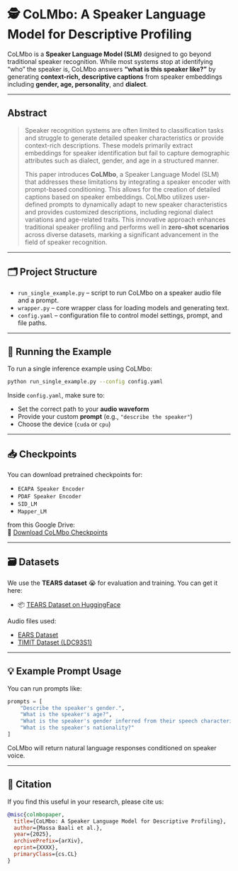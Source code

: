 
# 🕵 CoLMbo: A Speaker Language Model for Descriptive Profiling

CoLMbo is a **Speaker Language Model (SLM)** designed to go beyond traditional speaker recognition. While most systems stop at identifying “who” the speaker is, CoLMbo answers **“what is this speaker like?”** by generating **context-rich, descriptive captions** from speaker embeddings including **gender, age, personality**, and **dialect**.

---

## Abstract

> Speaker recognition systems are often limited to classification tasks and struggle to generate detailed speaker characteristics or provide context-rich descriptions. These models primarily extract embeddings for speaker identification but fail to capture demographic attributes such as dialect, gender, and age in a structured manner.
>
> This paper introduces **CoLMbo**, a Speaker Language Model (SLM) that addresses these limitations by integrating a speaker encoder with prompt-based conditioning. This allows for the creation of detailed captions based on speaker embeddings. CoLMbo utilizes user-defined prompts to dynamically adapt to new speaker characteristics and provides customized descriptions, including regional dialect variations and age-related traits. This innovative approach enhances traditional speaker profiling and performs well in **zero-shot scenarios** across diverse datasets, marking a significant advancement in the field of speaker recognition.

---

## 🗂️ Project Structure

- `run_single_example.py` – script to run CoLMbo on a speaker audio file and a prompt.
- `wrapper.py` – core wrapper class for loading models and generating text.
- `config.yaml` – configuration file to control model settings, prompt, and file paths.

---

## 🚀 Running the Example

To run a single inference example using CoLMbo:

```bash
python run_single_example.py --config config.yaml
```

Inside `config.yaml`, make sure to:
- Set the correct path to your **audio waveform**
- Provide your custom **prompt** (e.g., `"describe the speaker"`)
- Choose the device (`cuda` or `cpu`)

---

## 📥 Checkpoints

You can download pretrained checkpoints for:

- `ECAPA Speaker Encoder`  
- `PDAF Speaker Encoder`  
- `SID_LM`  
- `Mapper_LM`

from this Google Drive:  
🔗 [Download CoLMbo Checkpoints](https://drive.google.com/drive/folders/1OzYxobJ6w1RMZlPHVkX20xcUgSQQPlMC)

---

## 🗃️ Datasets

We use the **TEARS dataset** 😭 for evaluation and training. You can get it here:

- 📦 [TEARS Dataset on HuggingFace](https://huggingface.co/datasets/cmu-mlsp/TEARS)

Audio files used:
- [EARS Dataset](https://github.com/facebookresearch/ears_dataset/tree/main)
- [TIMIT Dataset (LDC93S1)](https://catalog.ldc.upenn.edu/LDC93S1)

---

## 💡 Example Prompt Usage

You can run prompts like:

```python
prompts = [
    "Describe the speaker's gender.",
    "What is the speaker's age?",
    "What is the speaker's gender inferred from their speech characteristics?",
    "What is the speaker's nationality?"
]
```

CoLMbo will return natural language responses conditioned on speaker voice.

---

## 📌 Citation

If you find this useful in your research, please cite us:

```bibtex
@misc{colmbopaper,
  title={CoLMbo: A Speaker Language Model for Descriptive Profiling},
  author={Massa Baali et al.},
  year={2025},
  archivePrefix={arXiv},
  eprint={XXXX},
  primaryClass={cs.CL}
}
```

